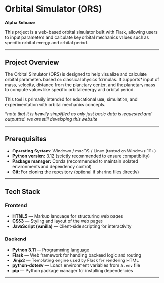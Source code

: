 # Orbital Simulator (ORS)
**Alpha Release**

This project is a web-based orbital simulator built with Flask, allowing users to input parameters and calculate key orbital mechanics values such as specific orbital energy and orbital period.

---

## Project Overview

The Orbital Simulator (ORS) is designed to help visualize and calculate orbital parameters based on classical physics formulas. It supports* input of mass, velocity, distance from the planetary center, and the planetary mass to compute values like specific orbital energy and orbital period.

This tool is primarily intended for educational use, simulation, and experimentation with orbital mechanics concepts.

**note that it is heavily simplified as only just basic data is requested and outputted. we are still developing this website*

---

## Prerequisites

- **Operating System:** Windows / macOS / Linux (tested on Windows 10+)
- **Python version:** 3.12 (strictly recommended to ensure compatibility)
- **Package manager:** Conda (recommended to maintain isolated environments and dependency control)
- **Git:** For cloning the repository (optional if sharing files directly)

---

## Tech Stack

### Frontend
- **HTML5** — Markup language for structuring web pages  
- **CSS3** — Styling and layout of the web pages  
- **JavaScript (vanilla)** — Client-side scripting for interactivity  

### Backend
- **Python 3.11** — Programming language  
- **Flask** — Web framework for handling backend logic and routing  
- **Jinja2** — Templating engine used by Flask for rendering HTML  
- **python-dotenv** — Loads environment variables from a `.env` file  
- **pip** — Python package manager for installing dependencies  

---


